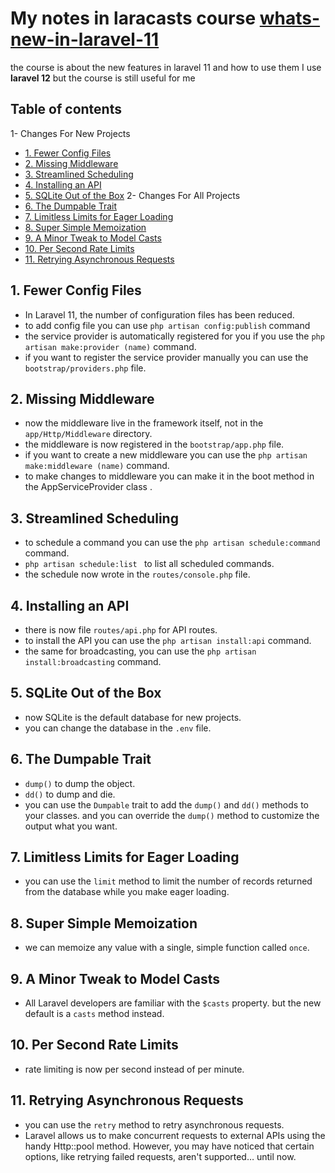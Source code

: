# My notes in laracasts course [whats-new-in-laravel-11](https://laracasts.com/series/whats-new-in-laravel-11)
the course is about the new features in laravel 11 and how to use them 
      I use **laravel 12** but the course is still useful for me

## Table of contents
1-  Changes For New Projects 
- [1. Fewer Config Files](#1-fewer-config-files)
- [2. Missing Middleware](#2-missing-middleware)
- [3. Streamlined Scheduling](#3-streamlined-scheduling)
- [4. Installing an API](#4-installing-an-api)
- [5. SQLite Out of the Box](#5-sqlite-out-of-the-box)
2- Changes For All Projects
- [6. The Dumpable Trait](#6-the-dumpable-trait)
- [7. Limitless Limits for Eager Loading](#7-limitless-limits-for-eager-loading)
- [8. Super Simple Memoization](#8-super-simple-memoization)
- [9. A Minor Tweak to Model Casts](#9-a-minor-tweak-to-model-casts)
- [10. Per Second Rate Limits](#10-per-second-rate-limits)
- [11. Retrying Asynchronous Requests](#11-retrying-asynchronous-requests)




## 1. Fewer Config Files
- In Laravel 11, the number of configuration files has been reduced.
- to add config file you can use `php artisan config:publish` command
- the service provider is automatically registered for you if you use the `php artisan make:provider (name)` command.
- if  you want to register the service provider manually you can use the `bootstrap/providers.php` file.

## 2. Missing Middleware
- now the middleware live in the framework itself, not in the `app/Http/Middleware` directory.
- the middleware is now registered in the `bootstrap/app.php` file.
- if you want to create a new middleware you can use the `php artisan make:middleware (name)` command.
- to make changes to middleware you can make it in the boot method in the AppServiceProvider class .

## 3. Streamlined Scheduling
- to schedule a command you can use the `php artisan schedule:command` command.
- `php artisan schedule:list ` to list all scheduled commands.
- the schedule now wrote in the `routes/console.php` file.

## 4. Installing an API
- there is now file `routes/api.php` for API routes.
- to install the API you can use the `php artisan install:api` command.
- the same for broadcasting, you can use the `php artisan install:broadcasting` command.

## 5. SQLite Out of the Box
- now SQLite is the default database for new projects.
- you can change the database in the `.env` file.

## 6. The Dumpable Trait
- `dump()` to dump the object.
- `dd()` to dump and die.
- you can use the `Dumpable` trait to add the `dump()` and `dd()` methods to your classes. and you can override the `dump()` method to customize the output what you want.

## 7. Limitless Limits for Eager Loading
- you can use the `limit` method to limit the number of records returned from the database while you make eager loading.

## 8. Super Simple Memoization
- we can memoize any value with a single, simple function called `once`.

## 9. A Minor Tweak to Model Casts
- All Laravel developers are familiar with the `$casts` property. but the new default is a `casts` method instead. 

## 10. Per Second Rate Limits
- rate limiting is now per second instead of per minute.

## 11. Retrying Asynchronous Requests
- you can use the `retry` method to retry asynchronous requests.
- Laravel allows us to make concurrent requests to external APIs using the handy Http::pool method. However, you may have noticed that certain options, like retrying failed requests, aren't supported… until now.
